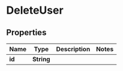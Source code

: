 

# DeleteUser


## Properties

Name | Type | Description | Notes
------------ | ------------- | ------------- | -------------
**id** | **String** |  | 



